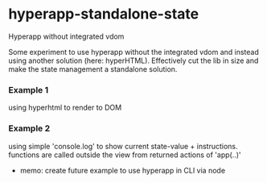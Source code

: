 # hyperapp-standalone-state
Hyperapp without integrated vdom

Some experiment to use hyperapp without the integrated vdom and instead using another solution (here: hyperHTML).
Effectively cut the lib in size and make the state management a standalone solution.

### Example 1
using hyperhtml to render to DOM

### Example 2
using simple 'console.log' to show current state-value + instructions.
functions are called outside the view from returned actions of 'app(..)'
* memo: create future example to use hyperapp in CLI via node
